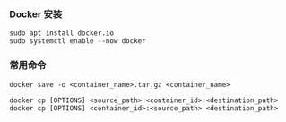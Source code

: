 ### Docker 安装

``` shell
sudo apt install docker.io
sudo systemctl enable --now docker
```

### 常用命令

``` shell
docker save -o <container_name>.tar.gz <container_name>
```

``` shell
docker cp [OPTIONS] <source_path> <container_id>:<destination_path>
docker cp [OPTIONS] <container_id>:<source_path> <destination_path>
```
